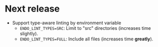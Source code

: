# Next release
* Support type-aware linting by environment variable
  * `ENDO_LINT_TYPES=SRC`: Limit to "src" directories (increases time slightly).
  * `ENDO_LINT_TYPES=FULL`: Include all files (increases time **greatly**).

